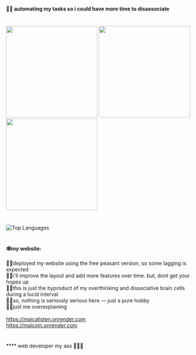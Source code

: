 #
**👩‍💻 automating my tasks so i could have more time to disassociate**
#
<div>
  <img src="https://github.com/user-attachments/assets/952b807f-c249-40ff-ac03-c20bb845b098" width="250" style="display: inline-block;animation: delay 15s forwards;">
  <img src="https://github.com/user-attachments/assets/952b807f-c249-40ff-ac03-c20bb845b098" width="250" style="display: inline-block; animation: delay 5s forwards;">
  <img src="https://github.com/user-attachments/assets/952b807f-c249-40ff-ac03-c20bb845b098" width="250" style="display: inline-block; ">
</div>


#

<img src="https://github-readme-stats.vercel.app/api/top-langs/?username=maicaalmonte&layout=compact&theme=transparent" alt="Top Languages">

#
**🕸️my website:** 
<br>
<br> 🏃‍♀️deployed my website using the free peasant version, so some lagging is expected
<br> 🧍‍♀️i'll improve the layout and add more features over time. but, dont get your hopes up
<br> 🧘‍♀️this is just the byproduct of my overthinking and dissociative brain cells during a lucid interval
<br> 🤸‍♀️so, nothing is seriously serious here — just a pure hobby 
<br> 💁‍♀️just me overexplaining
<br>
<br>   https://maicalisten.onrender.com
<br>   https://maicoin.onrender.com
#
#
**** web developer my ass 🤣😆😂
